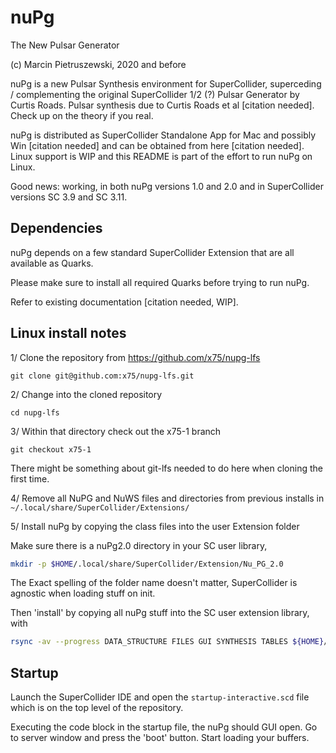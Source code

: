 # nuPg

The New Pulsar Generator

(c) Marcin Pietruszewski, 2020 and before

nuPg is a new Pulsar Synthesis environment for SuperCollider,
superceding / complementing the original SuperCollider 1/2 (?) Pulsar
Generator by Curtis Roads. Pulsar synthesis due to Curtis Roads et al
[citation needed]. Check up on the theory if you real.

nuPg is distributed as SuperCollider Standalone App for Mac and
possibly Win [citation needed] and can be obtained from here [citation needed]. Linux support is WIP and this README
is part of the effort to run nuPg on Linux.

Good news: working, in both nuPg versions 1.0 and 2.0 and in
SuperCollider versions SC 3.9 and SC 3.11.

## Dependencies

nuPg depends on a few standard SuperCollider Extension that are all available as Quarks.

Please make sure to install all required Quarks before trying to run nuPg.

Refer to existing documentation [citation needed, WIP].

## Linux install notes

1/ Clone the repository from https://github.com/x75/nupg-lfs

`git clone git@github.com:x75/nupg-lfs.git`

2/ Change into the cloned repository

`cd nupg-lfs`

3/ Within that directory check out the x75-1 branch

`git checkout x75-1`

There might be something about git-lfs needed to do here when cloning the first time.

4/ Remove all NuPG and NuWS files and directories from previous installs in  `~/.local/share/SuperCollider/Extensions/`

5/ Install nuPg by copying the class files into the user Extension folder

Make sure there is a nuPg2.0 directory in your SC user library,

``` bash
mkdir -p $HOME/.local/share/SuperCollider/Extension/Nu_PG_2.0
```

The Exact spelling of the folder name doesn't matter, SuperCollider is agnostic when loading stuff on init.

Then 'install' by copying all nuPg stuff into the SC user extension library, with

``` bash
rsync -av --progress DATA_STRUCTURE FILES GUI SYNTHESIS TABLES ${HOME}/.local/share/SuperCollider/Extensions/Nu_PG_2.0/
```

## Startup

Launch the SuperCollider IDE and open the `startup-interactive.scd`
file which is on the top level of the repository.

Executing the code block in the startup file, the nuPg should GUI
open. Go to server window and press the 'boot' button. Start loading
your buffers.
